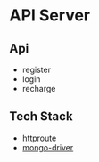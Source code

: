 # API Server

## Api
* register
* login
* recharge

## Tech Stack
* [httproute](https://github.com/julienschmidt/httprouter)
* [mongo-driver](http://www.mongoing.com/archives/27257)